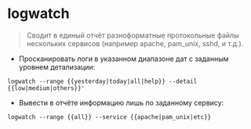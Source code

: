 # logwatch

> Сводит в единый отчёт разноформатные протокольные файлы нескольких сервисов (например apache, pam_unix, sshd, и т.д.).

- Просканировать логи в указанном диапазоне дат с заданным уровнем детализации:

`logwatch --range {{yesterday|today|all|help}} --detail {{low|medium|others}}'`

- Вывести в отчёте информацию лишь по заданному сервису:

`logwatch --range {{all}} --service {{apache|pam_unix|etc}}`
